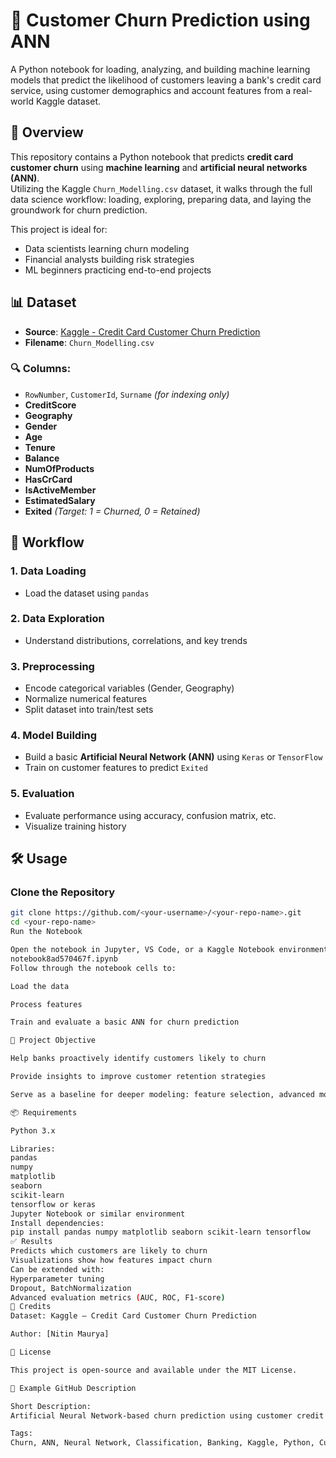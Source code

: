 # 🔁 Customer Churn Prediction using ANN

A Python notebook for loading, analyzing, and building machine learning models that predict the likelihood of customers leaving a bank's credit card service, using customer demographics and account features from a real-world Kaggle dataset.

## 📌 Overview

This repository contains a Python notebook that predicts **credit card customer churn** using **machine learning** and **artificial neural networks (ANN)**.  
Utilizing the Kaggle `Churn_Modelling.csv` dataset, it walks through the full data science workflow: loading, exploring, preparing data, and laying the groundwork for churn prediction.

This project is ideal for:
- Data scientists learning churn modeling  
- Financial analysts building risk strategies  
- ML beginners practicing end-to-end projects  

## 📊 Dataset

- **Source**: [Kaggle - Credit Card Customer Churn Prediction](https://www.kaggle.com/datasets/shubhendra7/credit-card-customer-churn-prediction)
- **Filename**: `Churn_Modelling.csv`

### 🔍 Columns:
- `RowNumber`, `CustomerId`, `Surname` *(for indexing only)*
- **CreditScore**
- **Geography**
- **Gender**
- **Age**
- **Tenure**
- **Balance**
- **NumOfProducts**
- **HasCrCard**
- **IsActiveMember**
- **EstimatedSalary**
- **Exited** *(Target: 1 = Churned, 0 = Retained)*

## 🔁 Workflow

### 1. Data Loading
- Load the dataset using `pandas`

### 2. Data Exploration
- Understand distributions, correlations, and key trends

### 3. Preprocessing
- Encode categorical variables (Gender, Geography)
- Normalize numerical features
- Split dataset into train/test sets

### 4. Model Building
- Build a basic **Artificial Neural Network (ANN)** using `Keras` or `TensorFlow`
- Train on customer features to predict `Exited`

### 5. Evaluation
- Evaluate performance using accuracy, confusion matrix, etc.
- Visualize training history

## 🛠 Usage

### Clone the Repository
```bash
git clone https://github.com/<your-username>/<your-repo-name>.git
cd <your-repo-name>
Run the Notebook

Open the notebook in Jupyter, VS Code, or a Kaggle Notebook environment:
notebook8ad570467f.ipynb
Follow through the notebook cells to:

Load the data

Process features

Train and evaluate a basic ANN for churn prediction

🎯 Project Objective

Help banks proactively identify customers likely to churn

Provide insights to improve customer retention strategies

Serve as a baseline for deeper modeling: feature selection, advanced models, and interpretability tools (like SHAP, LIME)

📦 Requirements

Python 3.x

Libraries:
pandas
numpy
matplotlib
seaborn
scikit-learn
tensorflow or keras
Jupyter Notebook or similar environment
Install dependencies:
pip install pandas numpy matplotlib seaborn scikit-learn tensorflow
✅ Results
Predicts which customers are likely to churn
Visualizations show how features impact churn
Can be extended with:
Hyperparameter tuning
Dropout, BatchNormalization
Advanced evaluation metrics (AUC, ROC, F1-score)
🙌 Credits
Dataset: Kaggle – Credit Card Customer Churn Prediction

Author: [Nitin Maurya]

📄 License

This project is open-source and available under the MIT License.

📝 Example GitHub Description

Short Description:
Artificial Neural Network-based churn prediction using customer credit card data. Helps banks identify at-risk customers. Built in Python with a clean ML pipeline in a Jupyter notebook.

Tags:
Churn, ANN, Neural Network, Classification, Banking, Kaggle, Python, Customer Retention, Deep Learning
